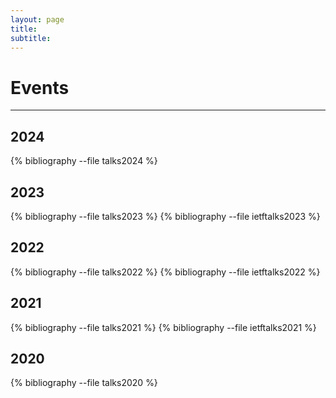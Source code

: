 ```yaml
---
layout: page
title: 
subtitle: 
---
```


# Events

---


## 2024
{% bibliography --file talks2024 %}

## 2023
{% bibliography --file talks2023 %}
{% bibliography --file ietftalks2023 %}

## 2022
{% bibliography --file talks2022 %}
{% bibliography --file ietftalks2022 %}

## 2021
{% bibliography --file talks2021 %}
{% bibliography --file ietftalks2021 %}

## 2020
{% bibliography --file talks2020 %}

